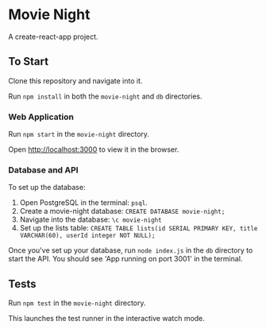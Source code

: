 # Movie Night #

A create-react-app project.


## To Start ##

Clone this repository and navigate into it.

Run `npm install` in both the `movie-night` and `db` directories.

### Web Application ###

Run `npm start` in the `movie-night` directory.

Open [http://localhost:3000](http://localhost:3000) to view it in the browser.

### Database and API ###

To set up the database:

1. Open PostgreSQL in the terminal: `psql`.
2. Create a movie-night database:  `CREATE DATABASE movie-night;`
3. Navigate into the database: `\c movie-night`
4. Set up the lists table: `CREATE TABLE lists(id SERIAL PRIMARY KEY, title VARCHAR(60), userId integer NOT NULL);`

Once you've set up your database, run `node index.js` in the `db` directory to start the API. You should see 'App running on port 3001' in the terminal. 

## Tests ##

Run `npm test` in the `movie-night` directory.

This launches the test runner in the interactive watch mode.
